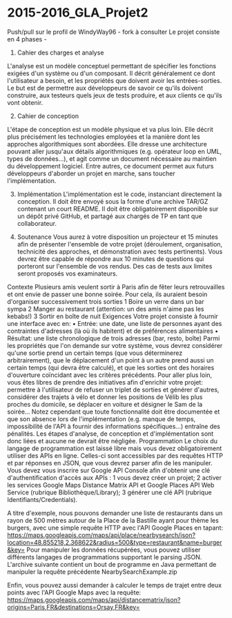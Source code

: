# 2015-2016_GLA_Projet2
Push/pull sur le profil de WindyWay96 - fork à consulter 
Le projet consiste en 4 phases - 
1. Cahier des charges et analyse

L'analyse est un modèle conceptuel permettant de spécifier les fonctions exigées d'un système ou d'un composant. Il décrit généralement ce dont l'utilisateur a besoin, et les propriétés que doivent avoir les entrées-sorties. Le but est de permettre aux développeurs de savoir ce qu'ils doivent construire, aux testeurs quels jeux de tests produire, et aux clients ce qu'ils vont obtenir.

2. Cahier de conception

L'étape de conception est un modèle physique et va plus loin. Elle décrit plus précisément les technologies employées et la manière dont les approches algorithmiques sont abordées. Elle dresse une architecture pouvant aller jusqu'aux détails algorithmiques (e.g. opérateur loop en UML, types de données...), et agit comme un document nécessaire au maintien du développement logiciel. Entre autres, ce document permet aux futurs développeurs d'aborder un projet en marche, sans toucher l'implémentation.

3. Implémentation
L'implémentation est le code, instanciant directement la conception. Il doit être envoyé sous la forme d'une archive TAR/GZ contenant un court README. Il doit être obligatoirement disponible sur un dépôt privé GitHub, et partagé aux chargés de TP en tant que collaborateur.

4. Soutenance
Vous aurez à votre disposition un projecteur et 15 minutes afin de présenter l'ensemble de votre projet (déroulement, organisation, technicité des approches, et démonstration avec tests pertinents). Vous devrez être capable de répondre aux 10 minutes de questions qui porteront sur l'ensemble de vos rendus. Des cas de tests aux limites seront proposés vos examinateurs.

Contexte
Plusieurs amis veulent sortir à Paris afin de fêter leurs retrouvailles et ont envie de passer une bonne soirée. Pour cela, ils auraient besoin d'organiser successivement trois sorties
	1	Boire un verre dans un bar sympa
	2	Manger au restaurant (attention: un des amis n'aime pas les kebabs!)
	3	Sortir en boîte de nuit
Exigences
Votre projet consiste à fournir une interface avec en:
	•	Entrée: une date, une liste de personnes ayant des contraintes d'adresses (là où ils habitent) et de préférences alimentaires
	•	Résultat: une liste chronologique de trois adresses (bar, resto, boîte)
Parmi les propriétés que l'on demande sur votre système, vous devrez considérer qu'une sortie prend un certain temps (que vous déterminerez arbitrairement), que le déplacement d'un point à un autre prend aussi un certain temps (qui devra être calculé), et que les sorties ont des horaires d'ouverture coïncidant avec les critères précédents.
Pour aller plus loin, vous êtes libres de prendre des initiatives afin d'enrichir votre projet: permettre à l'utilisateur de refuser un triplet de sorties et générer d'autres, considérer des trajets à vélo et donner les positions de Vélib les plus proches du domicile, se déplacer en voiture et désigner le Sam de la soirée... Notez cependant que toute fonctionnalité doit être documentée et que son absence lors de l'implémentation (e.g. manque de temps, impossibilité de l'API à fournir des informations spécifiques...) entraîne des pénalités. Les étapes d'analyse, de conception et d'implémentation sont donc liées et aucune ne devrait être négligée.
Programmation
Le choix du langage de programmation est laissé libre mais vous devez obligatoirement utiliser des APIs en ligne. Celles-ci sont accessibles par des requêtes HTTP et par réponses en JSON, que vous devrez parser afin de les manipuler. Vous devez vous inscrire sur Google API Console afin d'obtenir une clé d'authentification d'accès aux APIs :
	1	vous devez créer un projet;
	2	activer les services Google Maps Distance Matrix API et Google Places API Web Service (rubrique Bibliothèque/Library);
	3	générer une clé API (rubrique Identifiants/Credentials).

A titre d'exemple, nous pouvons demander une liste de restaurants dans un rayon de 500 mètres autour de la Place de la Bastille ayant pour thème les burgers, avec une simple requête HTTP avec l'API Google Places en tapant: https://maps.googleapis.com/maps/api/place/nearbysearch/json?location=48.855218,2.368622&radius=500&type=restaurant&name=burger&key=<VOTRE CLE API>
Pour manipuler les données récupérées, vous pouvez utiliser différents langages de programmations supportant le parsing JSON. L'archive suivante contient un bout de programme en Java permettant de manipuler la requête précédente
		NearbySearchExample.zip

Enfin, vous pouvez aussi demander à calculer le temps de trajet entre deux points avec l'API Google Maps avec la requête: https://maps.googleapis.com/maps/api/distancematrix/json?origins=Paris,FR&destinations=Orsay,FR&key=<VOTRE CLE API>
